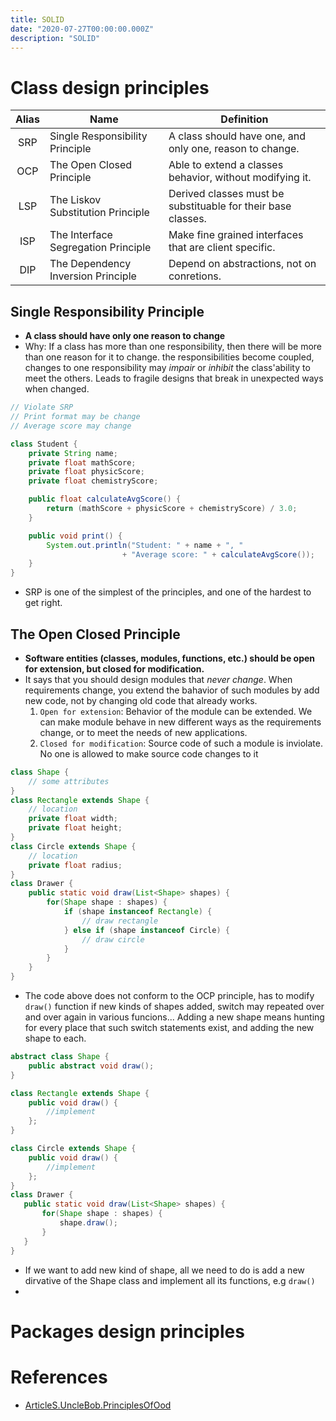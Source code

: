 ```yaml
---
title: SOLID
date: "2020-07-27T00:00:00.000Z"
description: "SOLID"
---
```


# Class design principles

|Alias| Name                            | Definition                                   |
|:---:|---------------------------------|----------------------------------------------|
|SRP  | Single Responsibility Principle | A class should have one, and only one, reason to change.|
|OCP  | The Open Closed Principle       | Able to extend a classes behavior, without modifying it.|
|LSP  | The Liskov Substitution Principle| Derived classes must be substituable for their base classes.|
|ISP  | The Interface Segregation Principle| Make fine grained interfaces that are client specific.|
|DIP  | The Dependency Inversion Principle| Depend on abstractions, not on conretions.|

## Single Responsibility Principle
- **A class should have only one reason to change**
- Why: If a class has more than one responsibility, then there will be more than one reason for it to change. the responsibilities become coupled, changes to one responsibility may *impair* or *inhibit* the class'ability to meet the others. Leads to fragile designs that break in unexpected ways when changed.

``` java
// Violate SRP
// Print format may be change
// Average score may change

class Student {
    private String name;
    private float mathScore;
    private float physicScore;
    private float chemistryScore;

    public float calculateAvgScore() {
        return (mathScore + physicScore + chemistryScore) / 3.0;
    }

    public void print() {
        System.out.println("Student: " + name + ", "
                         + "Average score: " + calculateAvgScore());
    }
}
```

- SRP is one of the simplest of the principles, and one of the hardest to get right.

## The Open Closed Principle
- **Software entities (classes, modules, functions, etc.) should be open for extension, but closed for modification.**
- It says that you should design modules that *never change*. When requirements change, you extend the bahavior of such modules by add new code, not by changing old code that already works.
  1. `Open for extension`: Behavior of the module can be extended. We can make module behave in new different ways as the requirements change, or to meet the needs of new applications.
  2. `Closed for modification`: Source code of such a module is inviolate. No one is allowed to make source code changes to it

``` java
class Shape {
    // some attributes
}
class Rectangle extends Shape {
    // location
    private float width;
    private float height;
}
class Circle extends Shape {
    // location
    private float radius;
}
class Drawer {
    public static void draw(List<Shape> shapes) {
        for(Shape shape : shapes) {
            if (shape instanceof Rectangle) {
                // draw rectangle
            } else if (shape instanceof Circle) {
                // draw circle
            }
        }
    }
}
```

- The code above does not conform to the OCP principle, has to modify `draw()` function if new kinds of shapes added, switch may repeated over and over again in various funcions... Adding a new shape means hunting for every place that such switch statements exist, and adding the new shape to each.
 
 ``` java
 abstract class Shape {
     public abstract void draw();
 }

 class Rectangle extends Shape {
     public void draw() {
         //implement
     };
 }

 class Circle extends Shape {
     public void draw() {
         //implement
     };
 }
class Drawer {
    public static void draw(List<Shape> shapes) {
        for(Shape shape : shapes) {
            shape.draw();
        }
    }
}
 ```

- If we want to add new kind of shape, all we need to do is add a new dirvative of the Shape class and implement all its functions, e.g `draw()`
- 

# Packages design principles

# References
- [ArticleS.UncleBob.PrinciplesOfOod](http://www.butunclebob.com/ArticleS.UncleBob.PrinciplesOfOod)

